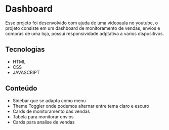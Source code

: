 # Dashboard
Esse projeto foi desenvolvido com ajuda de uma videoaula no youtube, o projeto consiste em um dashboard de monitoramento de vendas, envios e compras de uma loja, possui responsividade adptativa a varios dispositivos.

## Tecnologias
- HTML
- CSS
- JAVASCRIPT 

## Conteúdo
- Sidebar que se adapta como menu
- Theme Toggler onde podemos alternar entre tema claro e escuro
- Cards de monitoramento das vendas
- Tabela para monitorar envios
- Cards para analise de vendas
